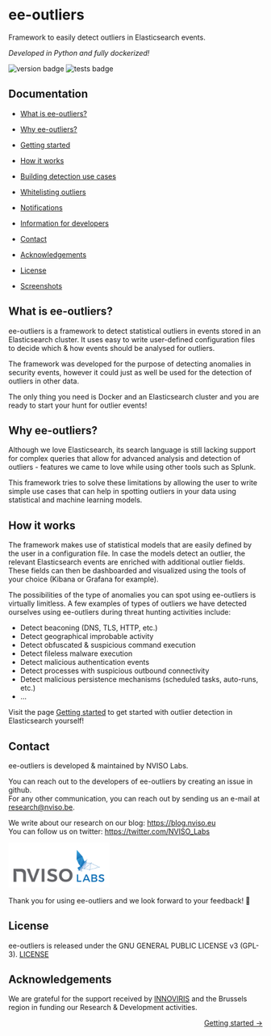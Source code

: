
# ee-outliers 
Framework to easily detect outliers in Elasticsearch events.

*Developed in Python and fully dockerized!*

![version badge](https://img.shields.io/badge/version-0.2.11-blue "verion 0.2.11")
![tests badge](https://img.shields.io/badge/unit_tests-216-orange "216 unit tests")

## Documentation

- [What is ee-outliers?](#what-is-ee-outliers)
- [Why ee-outliers?](#why-ee-outliers)
- [Getting started](documentation/GETTING_STARTED.md)
- [How it works](#how-it-works)



- [Building detection use cases](documentation/CONFIG_OUTLIERS.md)
- [Whitelisting outliers](documentation/WHITELIST.md)
- [Notifications](documentation/NOTIFICATIONS.md)
- [Information for developers](documentation/DEVELOPMENT.md)



- [Contact](#contact)
- [Acknowledgements](#acknowledgements)
- [License](#license)
- [Screenshots](documentation/SCREENSHOTS.md)


## What is ee-outliers?
ee-outliers is a framework to detect statistical outliers in events stored 
in an Elasticsearch cluster. It uses easy to write user-defined configuration files 
to decide which & how events should be analysed for outliers.

The framework was developed for the purpose of detecting anomalies in 
security events, however it could just as well be used for the detection 
of outliers in other data.

The only thing you need is Docker and an Elasticsearch cluster and you are
ready to start your hunt for outlier events!

## Why ee-outliers?
Although we love Elasticsearch, its search language is still lacking support 
for complex queries that allow for advanced analysis and detection of outliers -
features we came to love while using other tools such as Splunk.
 
This framework tries to solve these limitations by allowing the user to write 
simple use cases that can help in spotting outliers in your data using statistical 
and machine learning models.

## How it works

The framework makes use of statistical models that are easily defined by the user 
in a configuration file. In case the models detect an outlier, the relevant 
Elasticsearch events are enriched with additional outlier fields. These fields 
can then be dashboarded and visualized using the tools of your choice 
(Kibana or Grafana for example).

The possibilities of the type of anomalies you can spot using ee-outliers 
is virtually limitless. A few examples of types of outliers we have detected
ourselves using ee-outliers during threat hunting activities include:

-	Detect beaconing (DNS, TLS, HTTP, etc.)
-	Detect geographical improbable activity
-	Detect obfuscated & suspicious command execution
-	Detect fileless malware execution
-	Detect malicious authentication events
-	Detect processes with suspicious outbound connectivity
-	Detect malicious persistence mechanisms (scheduled tasks, auto-runs, etc.)
-	…

Visit the page [Getting started](documentation/GETTING_STARTED.md) to get 
started with outlier detection in Elasticsearch yourself!

## Contact

ee-outliers is developed & maintained by NVISO Labs.

You can reach out to the developers of ee-outliers by creating an issue in github.  
For any other communication, you can reach out by sending us an e-mail 
at [research@nviso.be](mailto:research@nviso.be).

We write about our research on our blog: https://blog.nviso.eu  
You can follow us on twitter: https://twitter.com/NVISO_Labs

<p align="left"> 
<img alt="NVISO Labs logo" src="documentation/images/NVISO%20Labs%20standard%20logo.png?raw=true" width="200"/><br/>
</p>

Thank you for using ee-outliers and we look forward to your feedback! 🐀

## License

ee-outliers is released under the GNU GENERAL PUBLIC LICENSE v3 (GPL-3).
[LICENSE](LICENSE)

## Acknowledgements
We are grateful for the support received by 
[INNOVIRIS](https://innoviris.brussels/) and the Brussels region in 
funding our Research & Development activities. 

<p align="right"><a href="documentation/GETTING_STARTED.md">Getting started &#8594;</a></p>
